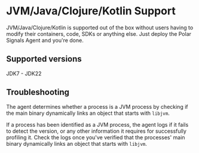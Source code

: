 # JVM/Java/Clojure/Kotlin Support

JVM/Java/Clojure/Kotlin is supported out of the box without users having to modify their containers, code, SDKs or anything else. Just deploy the Polar Signals Agent and you're done.

## Supported versions

JDK7 - JDK22

## Troubleshooting

The agent determines whether a process is a JVM process by checking if the main binary dynamically links an object that starts with `libjvm`.

If a process has been identified as a JVM process, the agent logs if it fails to detect the version, or any other information it requires for successfully profiling it. Check the logs once you've verified that the processes' main binary dynamically links an object that starts with `libjvm`.
